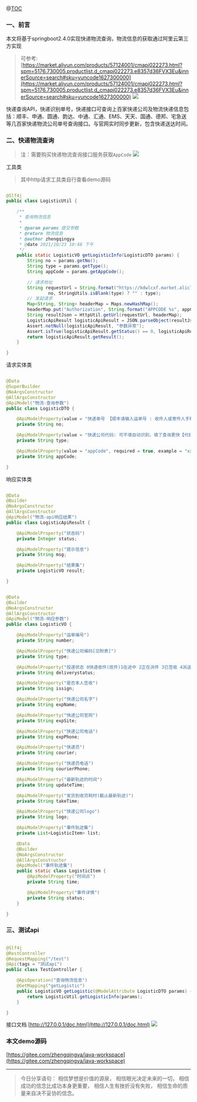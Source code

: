 ﻿@[TOC](文章目录)

### 一、前言

本文将基于springboot2.4.0实现快递物流查询，物流信息的获取通过阿里云第三方实现

> 可参考: [https://market.aliyun.com/products/57124001/cmapi022273.html?spm=5176.730005.productlist.d_cmapi022273.e8357d36FVX3Eu&innerSource=search#sku=yuncode1627300000](https://market.aliyun.com/products/57124001/cmapi022273.html?spm=5176.730005.productlist.d_cmapi022273.e8357d36FVX3Eu&innerSource=search#sku=yuncode1627300000)
![](./images/20230912141308132.png)

快递查询API，快递识别单号，快递接口可查询上百家快递公司及物流快递信息包括：顺丰、申通、圆通、韵达、中通、汇通、EMS、天天、国通、德邦、宅急送等几百家快递物流公司单号查询接口。与官网实时同步更新，包含快递送达时间。

### 二、快递物流查询

> 注：需要购买快递物流查询接口服务获取`AppCode`
> ![](./images/20230912141308174.png)


工具类

> 其中http请求工具类自行查看demo源码

```java

@Slf4j
public class LogisticUtil {

    /**
     * 查询物流信息
     *
     * @param params 提交参数
     * @return 物流信息
     * @author zhengqingya
     * @date 2021/10/23 10:48 下午
     */
    public static LogisticVO getLogisticInfo(LogisticDTO params) {
        String no = params.getNo();
        String type = params.getType();
        String appCode = params.getAppCode();

        // 请求地址
        String requestUrl = String.format("https://kdwlcxf.market.alicloudapi.com/kdwlcx?no=%s&type=%s",
                no, StringUtils.isBlank(type) ? "" : type);
        // 发起请求
        Map<String, String> headerMap = Maps.newHashMap();
        headerMap.put("Authorization", String.format("APPCODE %s", appCode));
        String resultJson = HttpUtil.getUrl(requestUrl, headerMap);
        LogisticApiResult logisticApiResult = JSON.parseObject(resultJson, LogisticApiResult.class);
        Assert.notNull(logisticApiResult, "参数异常");
        Assert.isTrue(logisticApiResult.getStatus() == 0, logisticApiResult.getMsg());
        return logisticApiResult.getResult();
    }

}
```

请求实体类

```java

@Data
@SuperBuilder
@NoArgsConstructor
@AllArgsConstructor
@ApiModel("物流-查询参数")
public class LogisticDTO {

    @ApiModelProperty(value = "快递单号 【顺丰请输入运单号 : 收件人或寄件人手机号后四位。例如：123456789:1234】", required = true, example = "780098068058")
    private String no;

    @ApiModelProperty(value = "快递公司代码: 可不填自动识别，填了查询更快【代码见附表】", required = true, example = "zto")
    private String type;

    @ApiModelProperty(value = "appCode", required = true, example = "xxx")
    private String appCode;

}
```

响应实体类

```java

@Data
@Builder
@NoArgsConstructor
@AllArgsConstructor
@ApiModel("物流-api响应结果")
public class LogisticApiResult {

    @ApiModelProperty("状态码")
    private Integer status;

    @ApiModelProperty("提示信息")
    private String msg;

    @ApiModelProperty("结果集")
    private LogisticVO result;

}
```

```java

@Data
@Builder
@NoArgsConstructor
@AllArgsConstructor
@ApiModel("物流-响应参数")
public class LogisticVO {

    @ApiModelProperty("运单编号")
    private String number;

    @ApiModelProperty("快递公司编码[见附表]")
    private String type;

    @ApiModelProperty("投递状态 0快递收件(揽件)1在途中 2正在派件 3已签收 4派送失败 5.疑难件 6.退件签收")
    private String deliverystatus;

    @ApiModelProperty("是否本人签收")
    private String issign;

    @ApiModelProperty("快递公司名字")
    private String expName;

    @ApiModelProperty("快递公司官网")
    private String expSite;

    @ApiModelProperty("快递公司电话")
    private String expPhone;

    @ApiModelProperty("快递员")
    private String courier;

    @ApiModelProperty("快递员电话")
    private String courierPhone;

    @ApiModelProperty("最新轨迹的时间")
    private String updateTime;

    @ApiModelProperty("发货到收货耗时(截止最新轨迹)")
    private String takeTime;

    @ApiModelProperty("快递公司logo")
    private String logo;

    @ApiModelProperty("事件轨迹集")
    private List<LogisticItem> list;

    @Data
    @Builder
    @NoArgsConstructor
    @AllArgsConstructor
    @ApiModel("事件轨迹集")
    public static class LogisticItem {
        @ApiModelProperty("时间点")
        private String time;

        @ApiModelProperty("事件详情")
        private String status;
    }

}
```

### 三、测试api

```java

@Slf4j
@RestController
@RequestMapping("/test")
@Api(tags = "测试api")
public class TestController {

    @ApiOperation("查询物流信息")
    @GetMapping("getLogistic")
    public LogisticVO getLogistic(@ModelAttribute LogisticDTO params) {
        return LogisticUtil.getLogisticInfo(params);
    }

}
```

接口文档 [http://127.0.0.1/doc.html](http://127.0.0.1/doc.html)
![](./images/20230912141308228.png)

### 本文demo源码

[https://gitee.com/zhengqingya/java-workspace](https://gitee.com/zhengqingya/java-workspace)


---

> 今日分享语句：
> 相信梦想是价值的源泉，
> 相信眼光决定未来的一切，
> 相信成功的信念比成功本身更重要，
> 相信人生有挫折没有失败，
> 相信生命的质量来自决不妥协的信念。
